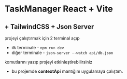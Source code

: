 # TaskManager React + Vite 
## + TailwindCSS + Json Server

projeyi çalıştırmak için 2 terminal açıp 
- ilk terminale -  `npm run dev`
- diğer terminale -  `json-server --watch api/db.json` 

komutlarını yazıp projeyi etkinleştirebilirsiniz

- bu projemde **contextApi** mantığını uygulamaya çalıştım. 
